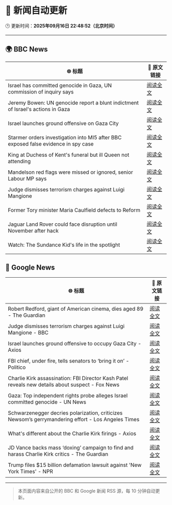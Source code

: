 # 🧠 新闻自动更新

🕒 更新时间：**2025年09月16日 22:48:52（北京时间）**

---

## 🌍 BBC News

| 🌐 标题 | 🔗 原文链接 |
|--------|-------------|
| Israel has committed genocide in Gaza, UN commission of inquiry says | [阅读全文](https://www.bbc.com/news/articles/c8641wv0n4go?at_medium=RSS&at_campaign=rss) |
| Jeremy Bowen: UN genocide report a blunt indictment of Israel's actions in Gaza | [阅读全文](https://www.bbc.com/news/articles/c0m4rxjppl8o?at_medium=RSS&at_campaign=rss) |
| Israel launches ground offensive on Gaza City | [阅读全文](https://www.bbc.com/news/articles/c749q1245pwo?at_medium=RSS&at_campaign=rss) |
| Starmer orders investigation into MI5 after BBC exposed false evidence in spy case | [阅读全文](https://www.bbc.com/news/articles/cn834zwe83lo?at_medium=RSS&at_campaign=rss) |
| King at Duchess of Kent's funeral but ill Queen not attending | [阅读全文](https://www.bbc.com/news/articles/cpq5eynnn8ro?at_medium=RSS&at_campaign=rss) |
| Mandelson red flags were missed or ignored, senior Labour MP says | [阅读全文](https://www.bbc.com/news/articles/c147k2zpg68o?at_medium=RSS&at_campaign=rss) |
| Judge dismisses terrorism charges against Luigi Mangione | [阅读全文](https://www.bbc.com/news/articles/cj4y2p8qq5qo?at_medium=RSS&at_campaign=rss) |
| Former Tory minister Maria Caulfield defects to Reform | [阅读全文](https://www.bbc.com/news/articles/c1wg3zx4r0qo?at_medium=RSS&at_campaign=rss) |
| Jaguar Land Rover could face disruption until November after hack | [阅读全文](https://www.bbc.com/news/articles/czewlj57e24o?at_medium=RSS&at_campaign=rss) |
| Watch: The Sundance Kid's life in the spotlight | [阅读全文](https://www.bbc.com/news/videos/ce9rvmk8xdzo?at_medium=RSS&at_campaign=rss) |

## 📰 Google News

| 🌐 标题 | 🔗 原文链接 |
|--------|-------------|
| Robert Redford, giant of American cinema, dies aged 89 - The Guardian | [阅读全文](https://news.google.com/rss/articles/CBMingFBVV95cUxNMGVXMHdzUE82MVZXNnBmTlJZS0VTdVJsei0tekp1UTlYb0lWT1h6YXVZa2o4Yl9GNTNKeHhKZWJ4WTdObUNCeW1JN0lENHQtVDVWb05aZWxBRHJZZE0yTHpKcl9DamRORHIyOEd5VFFwTC12VVlSSTVObkotTTNUQ1dGLTV4MTBuWGtXMEZvYnVPajVuMFNoMG04T2xZdw?oc=5) |
| Judge dismisses terrorism charges against Luigi Mangione - BBC | [阅读全文](https://news.google.com/rss/articles/CBMiWkFVX3lxTE1rWl96Q0ZoNUUxa3hVOExCa2pYYlIxWHAwYVMwemxJemVjNUtpMGpnTm9vNzU4dDFhcW5DcDdEaGxIbUhFRjdTU1luY1NrRk5IWlBUUU1DOXRvQdIBX0FVX3lxTE1WMG9GM3VIZXlMRnFLYWhHMFNBQWZacmhxc0pRM1I3TXNGb0hsc3JoU2FIckctdkROdHUzOWx2ME9WYzFXdzVLTXQ0VWhxVzhsdUdkSTZpNjJBOVJvclBr?oc=5) |
| Israel launches ground offensive to occupy Gaza City - Axios | [阅读全文](https://news.google.com/rss/articles/CBMigwFBVV95cUxPNHBLcm1aT2xqWjh0Yi1Tay1GbGg2WU05bHhoS0VUU0pvYnB4elB4N01pUFNONUdwZHZ2NHJJQng4Tm5EWVFkVExOeXpacEppZXdTRTAwM2Q4RU1lVjl4X2R3YmNiYnJwa256UThlcW9WaVBiU1pkdHFQWGUzZ1c5RmR5QQ?oc=5) |
| FBI chief, under fire, tells senators to ‘bring it on’ - Politico | [阅读全文](https://news.google.com/rss/articles/CBMilgFBVV95cUxOSjN6UTFBYllscW5YaHJfa0k2LWtMSWhSMHVLYjdyY0dMWXlpSVM5aTYxemlsZFZycTNvODJnRzJkUTA4YmwyQ01VejNHLXVFQzBtVXhVSEMyNkQtcHRXaEphT1FXeENncWdHell6cUtzVkp4amhXNFN3ejNvenhsdWNCMThJdk95cTdtSGlMdWp5Zy1mVFE?oc=5) |
| Charlie Kirk assassination: FBI Director Kash Patel reveals new details about suspect - Fox News | [阅读全文](https://news.google.com/rss/articles/CBMiogFBVV95cUxQMXRoVWVlYVBCcWFKSm9ELWVxclFmc0tJQ3RVT3lFeGdad041blpSMXFJSzZWYTZVT0FQclBVeDZicS1VT0NKbXJtbmZ4UTRMZUFvdDNjTUdTZTVJMHFhbG5lVUhXSk1DMXR4VE5QRDMyZlJYYVdPUktBR2VyLVhBVF85Sl9KWG9jUGNwT2RmdmdJMDM1bFNoWHNDRDFRdE5KVWfSAacBQVVfeXFMTnhrUDJFYWJvMUEyYkpfUjl1UWNtWlI0S2xIZFl0bDI0YjFQT2EwMkgwMm1SZy1PbklrRlNqZVBUclRmTjNLRlktOUpiQ0JEZWVqc0wtdE5GaE5FOGhqNGFseHFuQ1lEWHRFTzU3SXVycXhNYzlQbE1JLTFfc0xJekJWSGV3SU92V3FvbGNOS05sUzRPeFlpSjdzSGg0emszaTlEU2lFSDg?oc=5) |
| Gaza: Top independent rights probe alleges Israel committed genocide - UN News | [阅读全文](https://news.google.com/rss/articles/CBMiV0FVX3lxTE5vT0ZVbnNOOVJTcXpzN2ItT254eWc5aVQ4YWtCQVVnN1k4MnVIUE9qMnFrUU1xLVIyak9vYnFfdkp3VDJYZnZCLVdWSDY3VWJkaF9CY0YxMA?oc=5) |
| Schwarzenegger decries polarization, criticizes Newsom’s gerrymandering effort - Los Angeles Times | [阅读全文](https://news.google.com/rss/articles/CBMiywFBVV95cUxQbllwWDRCbGlVQkpQVGlWTGhoME5FNlRxWGdSdlZ3aTVXU2UzRTIyaDE5cE1HZDZKZDJUS28wYzVURldJWl9HNHVzU3ZGM2JfSFZOdmdMaWxyRmRZS0FkNWNtY0tqYjZ4eVp4MDQtSnJaRFdsU0t1T29BVDFsR3U5ZmVicmFrY19CS3JCMWZweF82QmhoYmNKd0tJT29LQ1FNWWtuZWVkYy1XVV90dUZjVXpaTjhLbHpYZWVZYUVMZnlrRjVfVHlRMENBUQ?oc=5) |
| What's different about the Charlie Kirk firings - Axios | [阅读全文](https://news.google.com/rss/articles/CBMihwFBVV95cUxPWkcxS3k4T3pMNmlZSVVZeUdldXZyVXhZN013TTFyTzdqMkRhSGdMX29JVHZCNEVoVnhKLWNWM0lNWi1EYi1wYVY4OHBkTWNPOXZMd1RHMHlvajZXa0FpakgxVTAtRVE5bC1rblBzNFFic0t4Y09RdDB2bW8xR3BMYm1MdUlJdjQ?oc=5) |
| JD Vance backs mass ‘doxing’ campaign to find and harass Charlie Kirk critics - The Guardian | [阅读全文](https://news.google.com/rss/articles/CBMijAFBVV95cUxQT1BPT0lYLThFNkdmQ0VXZ3JyMTg0OHY0bTZpUGZDNDZLalJuQktmQmxpb0NXVHI1d0JRY0ZHck9iRVhvcElKaFhRLUQ5WUppeEI2UVJsNi1nVDFSQWo3VkFaZ3pZQzV5N0hNOEZac2t6VmRFcm1QTFlsMUpZLUFvbzJ3ZENwVW5Ic3VPNw?oc=5) |
| Trump files $15 billion defamation lawsuit against 'New York Times' - NPR | [阅读全文](https://news.google.com/rss/articles/CBMifkFVX3lxTE8yVkRsdFJHdTlPRGpRUldmM09aVlJzSGE0anFwWl8tbWpLUnlqZTRKZVREOHU1ZDJVajd0Q1Fxd0EyMFhGdnJBLU5HZDVVZF9NNWZmMHhsYW0yYlJTRTVyVjNVVWdUNzVKVU1xRjRVbXRIaC01dWNQejBQVzZRQQ?oc=5) |

---
> 本页面内容来自公开的 BBC 和 Google 新闻 RSS 源，每 10 分钟自动更新。